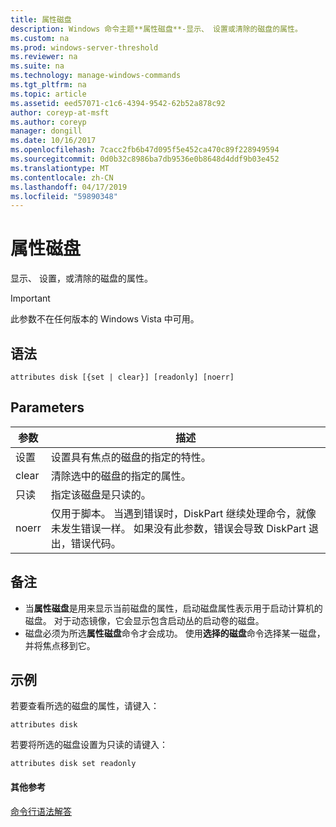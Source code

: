 ```yaml
---
title: 属性磁盘
description: Windows 命令主题**属性磁盘**-显示、 设置或清除的磁盘的属性。
ms.custom: na
ms.prod: windows-server-threshold
ms.reviewer: na
ms.suite: na
ms.technology: manage-windows-commands
ms.tgt_pltfrm: na
ms.topic: article
ms.assetid: eed57071-c1c6-4394-9542-62b52a878c92
author: coreyp-at-msft
ms.author: coreyp
manager: dongill
ms.date: 10/16/2017
ms.openlocfilehash: 7cacc2fb6b47d095f5e452ca470c89f228949594
ms.sourcegitcommit: 0d0b32c8986ba7db9536e0b8648d4ddf9b03e452
ms.translationtype: MT
ms.contentlocale: zh-CN
ms.lasthandoff: 04/17/2019
ms.locfileid: "59890348"
---
```

# <a name="attributes-disk"></a>属性磁盘



显示、 设置，或清除的磁盘的属性。

> [!IMPORTANT]
> 此参数不在任何版本的 Windows Vista 中可用。

## <a name="syntax"></a>语法

```
attributes disk [{set | clear}] [readonly] [noerr]
```

## <a name="parameters"></a>Parameters

|参数|描述|
|---------|-----------|
|设置|设置具有焦点的磁盘的指定的特性。|
|clear|清除选中的磁盘的指定的属性。|
|只读|指定该磁盘是只读的。|
|noerr|仅用于脚本。 当遇到错误时，DiskPart 继续处理命令，就像未发生错误一样。 如果没有此参数，错误会导致 DiskPart 退出，错误代码。|

## <a name="remarks"></a>备注

-   当**属性磁盘**是用来显示当前磁盘的属性，启动磁盘属性表示用于启动计算机的磁盘。 对于动态镜像，它会显示包含启动丛的启动卷的磁盘。
-   磁盘必须为所选**属性磁盘**命令才会成功。 使用**选择的磁盘**命令选择某一磁盘，并将焦点移到它。

## <a name="BKMK_examples"></a>示例

若要查看所选的磁盘的属性，请键入：
```
attributes disk
```
若要将所选的磁盘设置为只读的请键入：
```
attributes disk set readonly
```

#### <a name="additional-references"></a>其他参考

[命令行语法解答](command-line-syntax-key.md)

